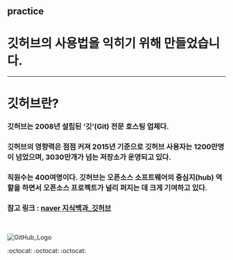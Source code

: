 ## practice
# 깃허브의 사용법을 익히기 위해 만들었습니다.

<hr/>

# 깃허브란?
### 깃허브는 2008년 설립된 ‘깃’(Git) 전문 호스팅 업체다.
### 깃허브의 영향력은 점점 커져 2015년 기준으로 깃허브 사용자는 1200만명이 넘었으며, 3030만개가 넘는 저장소가 운영되고 있다.
### 직원수는 400여명이다. 깃허브는 오픈소스 소프트웨어의 중심지(hub) 역할을 하면서 오픈소스 프로젝트가 널리 퍼지는 데 크게 기여하고 있다.
### 참고 링크 : [naver 지식백과_깃허브](https://terms.naver.com/entry.nhn?docId=3580149&cid=59088&categoryId=59096)

</br>

![GitHub_Logo](http://imgnews.naver.net/image/469/2018/06/04/0000304514_001_20180605044954296.jpg)

:octocat: :octocat: :octocat:
